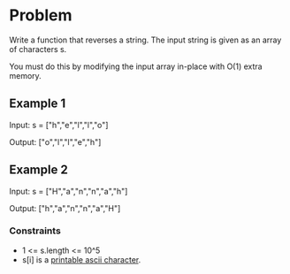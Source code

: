 # Problem

Write a function that reverses a string. The input string is given as an array of characters s.

You must do this by modifying the input array in-place with O(1) extra memory.

## Example 1

Input: s = ["h","e","l","l","o"]

Output: ["o","l","l","e","h"]

## Example 2

Input: s = ["H","a","n","n","a","h"]

Output: ["h","a","n","n","a","H"]
 
### Constraints

- 1 <= s.length <= 10^5
- s[i] is a [printable ascii character](https://en.wikipedia.org/wiki/ASCII#Printable_characters).
